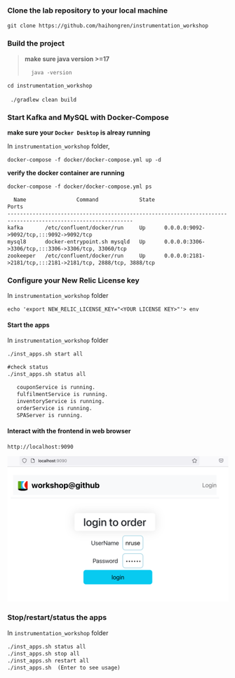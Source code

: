 ### Clone the lab repository to your local machine
```Shell
git clone https://github.com/haihongren/instrumentation_workshop

```
### Build the project  
> **make sure java version >=17**
> ```
>   java -version 
>  ```
```
cd instrumentation_workshop

 ./gradlew clean build
```
### Start Kafka and MySQL with Docker-Compose
**make sure your `Docker Desktop` is alreay running**  

In `instrumentation_workshop` folder,  
```
docker-compose -f docker/docker-compose.yml up -d
```

**verify the docker container are running**
```
docker-compose -f docker/docker-compose.yml ps
```
```
  Name                Command             State                              Ports
--------------------------------------------------------------------------------------------------------------
kafka       /etc/confluent/docker/run     Up      0.0.0.0:9092->9092/tcp,:::9092->9092/tcp
mysql8      docker-entrypoint.sh mysqld   Up      0.0.0.0:3306->3306/tcp,:::3306->3306/tcp, 33060/tcp
zookeeper   /etc/confluent/docker/run     Up      0.0.0.0:2181->2181/tcp,:::2181->2181/tcp, 2888/tcp, 3888/tcp

```

### Configure your New Relic License key 
In `instrumentation_workshop` folder
```
echo 'export NEW_RELIC_LICENSE_KEY="<YOUR LICENSE KEY>"'> env
```

#### Start the apps 
In `instrumentation_workshop` folder
```
./inst_apps.sh start all
```
```
#check status 
./inst_apps.sh status all
```
```
   couponService is running.
   fulfilmentService is running.
   inventoryService is running.
   orderService is running.
   SPAServer is running.
```

#### Interact with the frontend in web browser
```
http://localhost:9090

```
![Lab Diagram](assets/images/loginScreen.png)


### Stop/restart/status the apps
In `instrumentation_workshop` folder
```
./inst_apps.sh status all
./inst_apps.sh stop all
./inst_apps.sh restart all
./inst_apps.sh  (Enter to see usage) 
```

```